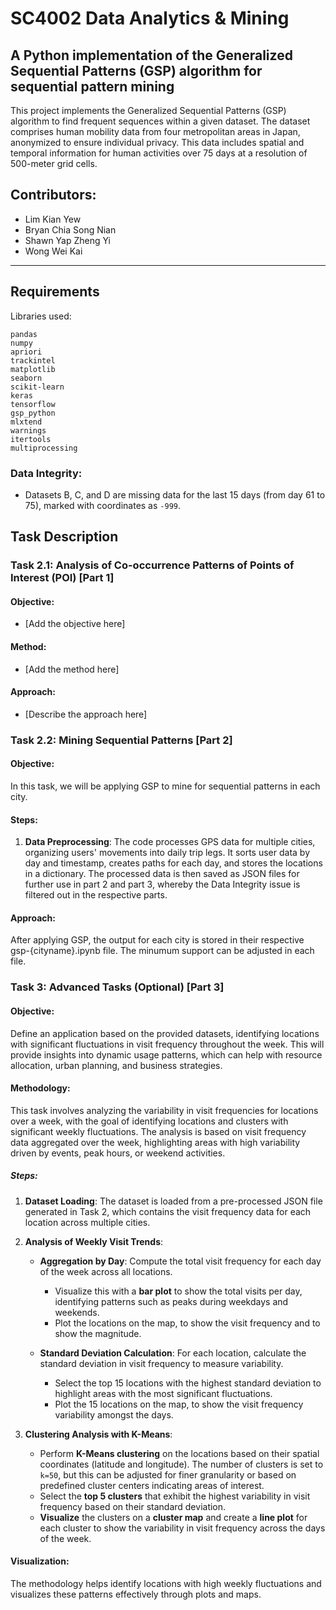 # SC4002 Data Analytics & Mining 

## A Python implementation of the Generalized Sequential Patterns (GSP) algorithm for sequential pattern mining

This project implements the Generalized Sequential Patterns (GSP) algorithm to find frequent sequences within a given
dataset. The dataset comprises human mobility data from four metropolitan areas in Japan, anonymized to ensure individual privacy. 
This data includes spatial and temporal information for human activities over 75 days at a resolution of 500-meter grid cells.

## Contributors:
- Lim Kian Yew
- Bryan Chia Song Nian
- Shawn Yap Zheng Yi
- Wong Wei Kai
---

## Requirements

Libraries used:
```
pandas
numpy
apriori
trackintel
matplotlib
seaborn
scikit-learn
keras
tensorflow
gsp_python
mlxtend
warnings
itertools
multiprocessing
```

### Data Integrity:
- Datasets B, C, and D are missing data for the last 15 days (from day 61 to 75), marked with coordinates as `-999`.

## Task Description

### Task 2.1: Analysis of Co-occurrence Patterns of Points of Interest (POI) [Part 1]
#### Objective:
- [Add the objective here]

#### Method:
- [Add the method here]

#### Approach:
- [Describe the approach here]

### Task 2.2: Mining Sequential Patterns [Part 2]
#### Objective:
In this task, we will be applying GSP to mine for sequential patterns in each city.

#### Steps:
1. **Data Preprocessing**: 
The code processes GPS data for multiple cities, organizing users' movements into daily trip legs.
It sorts user data by day and timestamp, creates paths for each day, and stores the locations in a dictionary.
The processed data is then saved as JSON files for further use in part 2 and part 3, whereby the Data Integrity issue is filtered out in the respective parts.

#### Approach:
After applying GSP, the output for each city is stored in their respective gsp-{cityname}.ipynb file. The minumum support can be adjusted in each file.

### Task 3: Advanced Tasks (Optional) [Part 3]
#### Objective:
Define an application based on the provided datasets, identifying locations with significant fluctuations in visit frequency throughout the week. This will provide insights into dynamic usage patterns, which can help with resource allocation, urban planning, and business strategies.

#### Methodology:
This task involves analyzing the variability in visit frequencies for locations over a week, with the goal of identifying locations and clusters with significant weekly fluctuations. The analysis is based on visit frequency data aggregated over the week, highlighting areas with high variability driven by events, peak hours, or weekend activities.

##### Steps:
1. **Dataset Loading**:
   The dataset is loaded from a pre-processed JSON file generated in Task 2, which contains the visit frequency data for each location across multiple cities.

2. **Analysis of Weekly Visit Trends**:
   - **Aggregation by Day**: Compute the total visit frequency for each day of the week across all locations.
     - Visualize this with a **bar plot** to show the total visits per day, identifying patterns such as peaks during weekdays and weekends.
     - Plot the locations on the map, to show the visit frequency and to show the magnitude.

   - **Standard Deviation Calculation**: For each location, calculate the standard deviation in visit frequency to measure variability.
     - Select the top 15 locations with the highest standard deviation to highlight areas with the most significant fluctuations.
     - Plot the 15 locations on the map, to show the visit frequency variability amongst the days.

3. **Clustering Analysis with K-Means**:
   - Perform **K-Means clustering** on the locations based on their spatial coordinates (latitude and longitude). The number of clusters is set to `k=50`, but this can be adjusted for finer granularity or based on predefined cluster centers indicating areas of interest.
   - Select the **top 5 clusters** that exhibit the highest variability in visit frequency based on their standard deviation.
   - **Visualize** the clusters on a **cluster map** and create a **line plot** for each cluster to show the variability in visit frequency across the days of the week.
#### Visualization:
The methodology helps identify locations with high weekly fluctuations and visualizes these patterns effectively through plots and maps.
